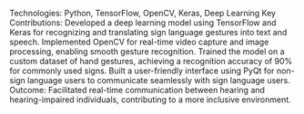 Technologies: Python, TensorFlow, OpenCV, Keras, Deep Learning
Key Contributions:
Developed a deep learning model using TensorFlow and Keras for recognizing and translating sign language gestures into text and speech.
Implemented OpenCV for real-time video capture and image processing, enabling smooth gesture recognition.
Trained the model on a custom dataset of hand gestures, achieving a recognition accuracy of 90% for commonly used signs.
Built a user-friendly interface using PyQt for non-sign language users to communicate seamlessly with sign language users.
Outcome: Facilitated real-time communication between hearing and hearing-impaired individuals, contributing to a more inclusive environment.
